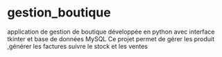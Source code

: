 # gestion_boutique
application de gestion de boutique développée en python avec interface tkinter et base de données MySQL Ce projet permet de gérer les produit ,générer les factures suivre le stock et les ventes
